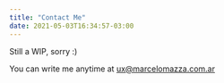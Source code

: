 ```yaml
---
title: "Contact Me"
date: 2021-05-03T16:34:57-03:00
---
```


Still a WIP, sorry :)

You can write me anytime at ux@marcelomazza.com.ar
